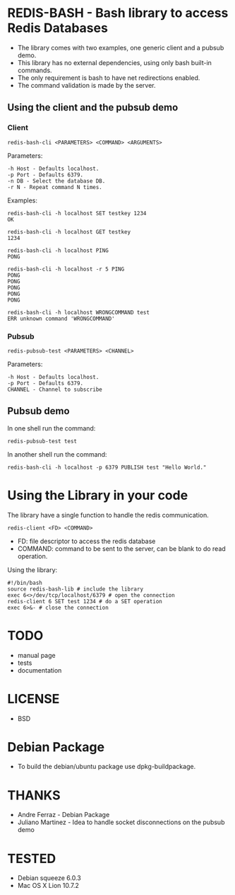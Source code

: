 # REDIS-BASH - Bash library to access Redis Databases
* The library comes with two examples, one generic client and a pubsub demo.
* This library has no external dependencies, using only bash built-in commands.
* The only requirement is bash to have net redirections enabled.
* The command validation is made by the server.

## Using the client and the pubsub demo

### Client
	redis-bash-cli <PARAMETERS> <COMMAND> <ARGUMENTS>

Parameters:

	-h Host - Defaults localhost.
	-p Port - Defaults 6379.
	-n DB - Select the database DB.
	-r N - Repeat command N times.
	
Examples:

	redis-bash-cli -h localhost SET testkey 1234
	OK
	
	redis-bash-cli -h localhost GET testkey
	1234
	
	redis-bash-cli -h localhost PING
	PONG
	
	redis-bash-cli -h localhost -r 5 PING
	PONG
	PONG
	PONG
	PONG
	PONG
	
	redis-bash-cli -h localhost WRONGCOMMAND test
	ERR unknown command 'WRONGCOMMAND'

### Pubsub

	redis-pubsub-test <PARAMETERS> <CHANNEL>
	
Parameters:

	-h Host - Defaults localhost.
	-p Port - Defaults 6379.
	CHANNEL - Channel to subscribe
		
## Pubsub demo
In one shell run the command:

	redis-pubsub-test test

In another shell run the command:

	redis-bash-cli -h localhost -p 6379 PUBLISH test "Hello World."
	
# Using the Library in your code
The library have a single function to handle the redis communication.

	redis-client <FD> <COMMAND>

* FD: file descriptor to access the redis database
* COMMAND: command to be sent to the server, can be blank to do read operation.

Using the library:

	#!/bin/bash
	source redis-bash-lib # include the library
	exec 6<>/dev/tcp/localhost/6379 # open the connection
	redis-client 6 SET test 1234 # do a SET operation
	exec 6>&- # close the connection


# TODO
* manual page
* tests
* documentation

# LICENSE
* BSD

# Debian Package
* To build the debian/ubuntu package use dpkg-buildpackage.

# THANKS
* Andre Ferraz - Debian Package
* Juliano Martinez - Idea to handle socket disconnections on the pubsub demo

# TESTED
* Debian squeeze 6.0.3
* Mac OS X Lion 10.7.2
